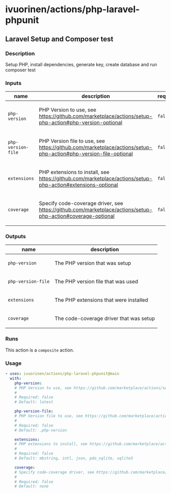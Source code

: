 # ivuorinen/actions/php-laravel-phpunit

## Laravel Setup and Composer test

### Description

Setup PHP, install dependencies, generate key, create database and run composer test

### Inputs

| name               | description                                                                                                           | required | default                                     |
|--------------------|-----------------------------------------------------------------------------------------------------------------------|----------|---------------------------------------------|
| `php-version`      | <p>PHP Version to use, see https://github.com/marketplace/actions/setup-php-action#php-version-optional</p>           | `false`  | `latest`                                    |
| `php-version-file` | <p>PHP Version file to use, see https://github.com/marketplace/actions/setup-php-action#php-version-file-optional</p> | `false`  | `.php-version`                              |
| `extensions`       | <p>PHP extensions to install, see https://github.com/marketplace/actions/setup-php-action#extensions-optional</p>     | `false`  | `mbstring, intl, json, pdo_sqlite, sqlite3` |
| `coverage`         | <p>Specify code-coverage driver, see https://github.com/marketplace/actions/setup-php-action#coverage-optional</p>    | `false`  | `none`                                      |

### Outputs

| name               | description                                    |
|--------------------|------------------------------------------------|
| `php-version`      | <p>The PHP version that was setup</p>          |
| `php-version-file` | <p>The PHP version file that was used</p>      |
| `extensions`       | <p>The PHP extensions that were installed</p>  |
| `coverage`         | <p>The code-coverage driver that was setup</p> |

### Runs

This action is a `composite` action.

### Usage

```yaml
- uses: ivuorinen/actions/php-laravel-phpunit@main
  with:
    php-version:
    # PHP Version to use, see https://github.com/marketplace/actions/setup-php-action#php-version-optional
    #
    # Required: false
    # Default: latest

    php-version-file:
    # PHP Version file to use, see https://github.com/marketplace/actions/setup-php-action#php-version-file-optional
    #
    # Required: false
    # Default: .php-version

    extensions:
    # PHP extensions to install, see https://github.com/marketplace/actions/setup-php-action#extensions-optional
    #
    # Required: false
    # Default: mbstring, intl, json, pdo_sqlite, sqlite3

    coverage:
    # Specify code-coverage driver, see https://github.com/marketplace/actions/setup-php-action#coverage-optional
    #
    # Required: false
    # Default: none
```
